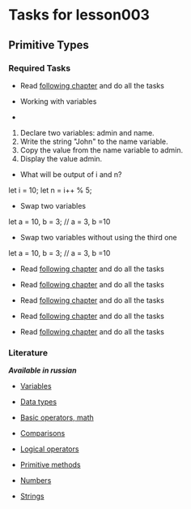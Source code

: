 # Tasks for lesson003

## Primitive Types

### Required Tasks

* Read [following chapter](https://javascript.info/variables) and do all the tasks

* Working with variables

* 
1. Declare two variables: admin and name.
2. Write the string "John" to the name variable.
3. Copy the value from the name variable to admin.
4. Display the value admin.

* What will be output of i and n?

let i = 10;
let n = i++ % 5;

* Swap two variables

let a = 10,
b = 3;
// a = 3, b =10

* Swap two variables without using the third one

let a = 10,
b = 3;
// a = 3, b =10

* Read [following chapter](https://javascript.info/types) and do all the tasks

* Read [following chapter](https://javascript.info/comparison) and do all the tasks

* Read [following chapter](https://javascript.info/logical-operators) and do all the tasks

* Read [following chapter](https://javascript.info/number) and do all the tasks

* Read [following chapter](https://javascript.info/string) and do all the tasks


### Literature

***Available in russian***

* [Variables](https://javascript.info/variables)

* [Data types](https://javascript.info/types)

* [Basic operators, math](https://javascript.info/operators)

* [Comparisons](https://javascript.info/comparison)

* [Logical operators](https://javascript.info/logical-operators)

* [Primitive methods](https://javascript.info/primitives-methods)

* [Numbers](https://javascript.info/number)

* [Strings](https://javascript.info/string)






